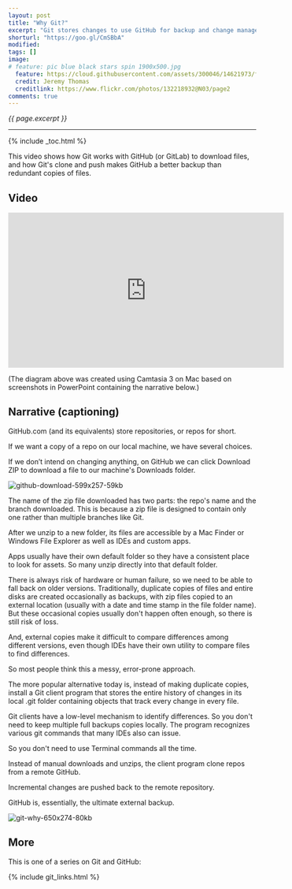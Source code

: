 ```yaml
---
layout: post
title: "Why Git?"
excerpt: "Git stores changes to use GitHub for backup and change management"
shorturl: "https://goo.gl/CmSBbA"
modified:
tags: []
image:
# feature: pic blue black stars spin 1900x500.jpg
  feature: https://cloud.githubusercontent.com/assets/300046/14621973/fe6e21a6-0583-11e6-9a94-a969a51759b6.jpg
  credit: Jeremy Thomas
  creditlink: https://www.flickr.com/photos/132218932@N03/page2
comments: true
---
```

<i>{{ page.excerpt }}</i>
<hr />

{% include _toc.html %}

This video shows how Git works with GitHub (or GitLab) to download files, and how Git's clone and push makes GitHub a better backup than redundant copies of files.


## Video

<iframe width="560" height="315" src="https://www.youtube.com/embed/-ivRuvEIeIY" frameborder="0" allowfullscreen> </iframe>

(The diagram above was created using Camtasia 3 on Mac based on screenshots in PowerPoint containing the narrative below.)


## Narrative (captioning)

GitHub.com (and its equivalents) store repositories, or repos for short. 

If we want a copy of a repo on our local machine, we have several choices. 

If we don’t intend on changing anything, on GitHub we can click Download ZIP to download a file to our machine's Downloads folder. 

![github-download-599x257-59kb](https://cloud.githubusercontent.com/assets/300046/24859776/13690c38-1dc0-11e7-86a0-a2f039f2b8c5.png)

The name of the zip file downloaded has two parts: the repo's name and the branch downloaded. This is because a zip file is designed to contain only one rather than multiple branches like Git.

After we unzip to a new folder, its files are accessible by a Mac Finder or Windows File Explorer as well as IDEs and custom apps. 

Apps usually have their own default folder so they have a consistent place to look for assets. So many unzip directly into that default folder.

There is always risk of hardware or human failure, so we need to be able to fall back on older versions. Traditionally, duplicate copies of files and entire disks are created occasionally as backups, with zip files copied to an external location (usually with a date and time stamp in the file folder name). But these occasional copies usually don't happen often enough, so there is still risk of loss.

And, external copies make it difficult to compare differences among different versions,
even though IDEs have their own utility to compare files to find differences. 

So most people think this a messy, error-prone approach. 

The more popular alternative today is, instead of making duplicate copies, install a Git client program that stores the entire history of changes in its local .git folder containing objects that track every change in every file. 

Git clients have a low-level mechanism to identify differences. So you don't need to keep multiple full backups copies locally. The program recognizes various git commands that many IDEs also can issue. 

So you don't need to use Terminal commands all the time.

Instead of manual downloads and unzips, the client program clone repos from a remote GitHub. 

Incremental changes are pushed back to the remote repository. 

GitHub is, essentially, the ultimate external backup. 

![git-why-650x274-80kb](https://cloud.githubusercontent.com/assets/300046/24859676/9794f69e-1dbf-11e7-93fb-372850b6b895.jpg)


## More #

This is one of a series on Git and GitHub:

{% include git_links.html %}
